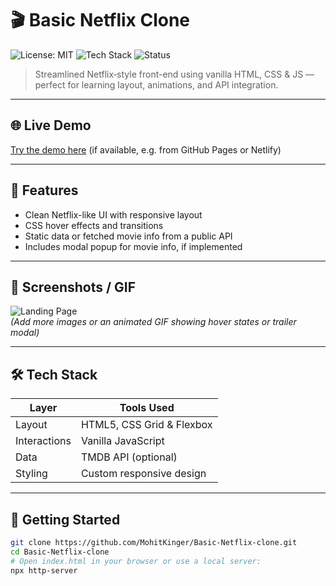 # 🎬 Basic Netflix Clone

![License: MIT](https://img.shields.io/badge/license-MIT-blue)
![Tech Stack](https://img.shields.io/badge/tech-HTML%2C%20CSS%2C%20JavaScript-lightgrey)
![Status](https://img.shields.io/badge/status-Prototype-orange)

> Streamlined Netflix‑style front-end using vanilla HTML, CSS & JS — perfect for learning layout, animations, and API integration.

---

## 🌐 Live Demo

[Try the demo here](YOUR_LIVE_URL) (if available, e.g. from GitHub Pages or Netlify)

---

## 🧱 Features

- Clean Netflix-like UI with responsive layout  
- CSS hover effects and transitions  
- Static data or fetched movie info from a public API  
- Includes modal popup for movie info, if implemented

---

## 📸 Screenshots / GIF

![Landing Page](screenshots/home.png)  
*(Add more images or an animated GIF showing hover states or trailer modal)*

---

## 🛠️ Tech Stack

| Layer      | Tools Used                |
|------------|----------------------------|
| Layout     | HTML5, CSS Grid & Flexbox |
| Interactions | Vanilla JavaScript        |
| Data       | TMDB API (optional)       |
| Styling    | Custom responsive design  |

---

## 🚀 Getting Started

```bash
git clone https://github.com/MohitKinger/Basic-Netflix-clone.git
cd Basic-Netflix-clone
# Open index.html in your browser or use a local server:
npx http‑server
